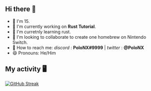 ## Hi there 👋

- 🍰 I'm 15.
- 🔭 I'm currently working on **Rust Tutorial**.
- 🌱 I'm curretnly learning rust.
- 👯 I'm looking to collaborate to create one homebrew on Nintendo Switch.
- 📮 How to reach me: _discord_ : **PoloNX#9999** | _twitter_ : **@PoloNX**
- 😄 Pronouns: He/Him


## My activity 🖥️ 

[![GitHub Streak](https://github-readme-streak-stats.herokuapp.com?user=PoloNX&theme=tokyonight&date_format=M%20j%5B%2C%20Y%5D)](https://git.io/streak-stats) 
  
